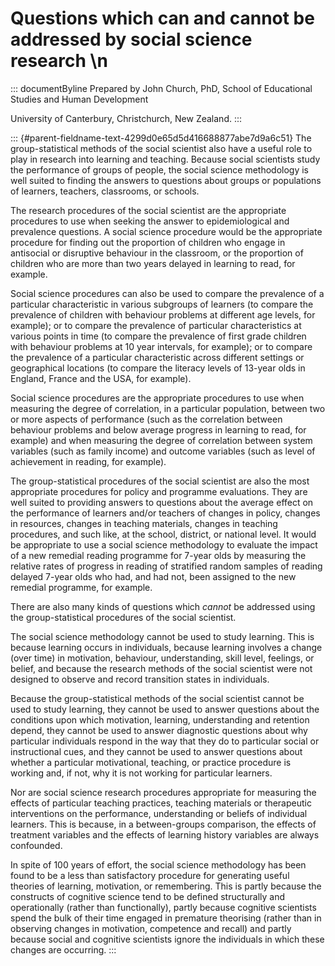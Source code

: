 # Questions which can and cannot be addressed by social science research \n

::: documentByline
Prepared by John Church, PhD, School of Educational Studies and Human
Development

University of Canterbury, Christchurch, New Zealand.
:::

::: {#parent-fieldname-text-4299d0e65d5d416688877abe7d9a6c51}
The group-statistical methods of the social scientist also have a useful
role to play in research into learning and teaching. Because social
scientists study the performance of groups of people, the social science
methodology is well suited to finding the answers to questions about
groups or populations of learners, teachers, classrooms, or schools.

The research procedures of the social scientist are the appropriate
procedures to use when seeking the answer to epidemiological and
prevalence questions. A social science procedure would be the
appropriate procedure for finding out the proportion of children who
engage in antisocial or disruptive behaviour in the classroom, or the
proportion of children who are more than two years delayed in learning
to read, for example.

Social science procedures can also be used to compare the prevalence of
a particular characteristic in various subgroups of learners (to compare
the prevalence of children with behaviour problems at different age
levels, for example); or to compare the prevalence of particular
characteristics at various points in time (to compare the prevalence of
first grade children with behaviour problems at 10 year intervals, for
example); or to compare the prevalence of a particular characteristic
across different settings or geographical locations (to compare the
literacy levels of 13-year olds in England, France and the USA, for
example).

Social science procedures are the appropriate procedures to use when
measuring the degree of correlation, in a particular population, between
two or more aspects of performance (such as the correlation between
behaviour problems and below average progress in learning to read, for
example) and when measuring the degree of correlation between system
variables (such as family income) and outcome variables (such as level
of achievement in reading, for example).

The group-statistical procedures of the social scientist are also the
most appropriate procedures for policy and programme evaluations. They
are well suited to providing answers to questions about the average
effect on the performance of learners and/or teachers of changes in
policy, changes in resources, changes in teaching materials, changes in
teaching procedures, and such like, at the school, district, or national
level. It would be appropriate to use a social science methodology to
evaluate the impact of a new remedial reading programme for 7-year olds
by measuring the relative rates of progress in reading of stratified
random samples of reading delayed 7-year olds who had, and had not, been
assigned to the new remedial programme, for example.

There are also many kinds of questions which *cannot* be addressed using
the group-statistical procedures of the social scientist.

The social science methodology cannot be used to study learning. This is
because learning occurs in individuals, because learning involves a
change (over time) in motivation, behaviour, understanding, skill level,
feelings, or belief, and because the research methods of the social
scientist were not designed to observe and record transition states in
individuals.

Because the group-statistical methods of the social scientist cannot be
used to study learning, they cannot be used to answer questions about
the conditions upon which motivation, learning, understanding and
retention depend, they cannot be used to answer diagnostic questions
about why particular individuals respond in the way that they do to
particular social or instructional cues, and they cannot be used to
answer questions about whether a particular motivational, teaching, or
practice procedure is working and, if not, why it is not working for
particular learners.

Nor are social science research procedures appropriate for measuring the
effects of particular teaching practices, teaching materials or
therapeutic interventions on the performance, understanding or beliefs
of individual learners. This is because, in a between-groups comparison,
the effects of treatment variables and the effects of learning history
variables are always confounded.

In spite of 100 years of effort, the social science methodology has been
found to be a less than satisfactory procedure for generating useful
theories of learning, motivation, or remembering. This is partly because
the constructs of cognitive science tend to be defined structurally and
operationally (rather than functionally), partly because cognitive
scientists spend the bulk of their time engaged in premature theorising
(rather than in observing changes in motivation, competence and recall)
and partly because social and cognitive scientists ignore the
individuals in which these changes are occurring.
:::

